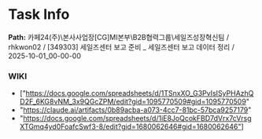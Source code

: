 # Task Info

**Path:** 카페24(주)\본사사업장\[CG]MI본부\B2B협력그룹\세일즈성장혁신팀 / rhkwon02 / [349303] 세일즈센터 보고 준비 _ 세일즈센터 보고 데이터 정리 / 2025-10-01_00-00-00

### WIKI
- ["https://docs.google.com/spreadsheets/d/1TSnxXO_G3PvIsISyPHAzhQD2F_6KG8vNM_3x9QGcZPM/edit?gid=1095770509#gid=1095770509"
- "https://claude.ai/artifacts/0b89acba-a073-4cc7-81bc-57bca9257179"
- "https://docs.google.com/spreadsheets/d/1iE8JoQcokFBD7dVrx7cVrsgXTGmq4yd0FoafcSwf3-8/edit?gid=1680062646#gid=1680062646"]

